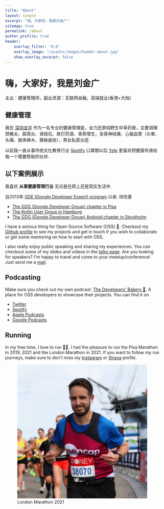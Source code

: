 ```yaml
---
title: "About"
layout: single
excerpt: "嗨，大家好，我是刘金广"
sitemap: true
permalink: /about
author_profile: true
header:
    overlay_filter: "0.6"
    overlay_image: "/assets/images/header-about.jpg"
    show_overlay_excerpt: false
---
```


# 嗨，大家好，我是刘金广

主业：健康管理师，副业资源：互联网金融，高端就业(香港+大陆)

## 健康管理

我在 [<i class="fab fa-react"></i> 深圳龙华](https://reactnative.dev/) 作为一名专业的健康管理是，全力还原纯野生中草药膏，主要调理颈椎炎、肩周炎、肾结石、跌打药酒、骨质增生，坐骨神经痛、心脑血管（头晕、头痛、肢体麻木、静脉曲张），男女私密炎症.

以前我一直从事传统文化教育行业 [<i class="fab fa-spotify"></i> Spotify](https://spotify.com/) 口罩期以后 [<i class="fab fa-yelp"></i> Yelp](https://yelp.com/) 更喜欢把健康传递给每一个需要帮助的伙伴.

## 以下案例展示

我喜欢 **从事健康管理行业** 无论是在网上还是现实生活中.

自2013年 [GDE (Google Developer Expert) program](https://developers.google.com/community/experts/directory/profile/profile-nicola-corti) 以来. 待完善

* [The GDG (Google Developer Group) chapter in Pisa](https://gdgpisa.it/)
* [The Kotlin User Group in Hamburg](https://www.meetup.com/Kotlin-User-Group-Hamburg/)
* [The GDG (Google Developer Group) Android chapter in Stockholm](https://www.meetup.com/STHLM-Android/)

I have a serious thing for Open Source Software (OSS) 🐧. Checkout my [<i class="fab fa-github"></i> Github profile](https://github.com/cortinico) to see my projects and get in touch if you wish to collaborate or get some mentoring on how to start with OSS.

I also really enjoy public speaking and sharing my experiences. You can checkout some of my slides and videos in the [talks page](/talks). Are you looking for speakers? I'm happy to travel and come to your meetup/conference! Just send me a [mail](mailto:corti.nico@gmail.com).

## Podcasting

Make sure you check out my own podcast: [The Developers' Bakery 🥐](https://thebakery.dev/). A place for OSS developers to showcase their projects. You can find it on

* <i class="fab fa-twitter"></i> [Twitter](https://twitter.com/thebakerydev)
* <i class="fab fa-spotify"></i> [Spotify](https://open.spotify.com/show/4jV6Yoz7D38sZJlYMzJm3k?si=AL3ske_0R_CKlEScMhYhug)
* <i class="fas fa-podcast"></i> [Apple Podcasts](https://podcasts.apple.com/us/podcast/the-developers-bakery/id1542849034)
* <i class="fab fa-google-play"></i> [Google Podcasts](https://podcasts.google.com/feed/aHR0cHM6Ly90aGViYWtlcnkuZGV2L3BvZGNhc3QueG1s)

## Running

In my free time, I love to run 🏃‍♂️. I had the pleasure to run the Pisa Marathon in 2019, 2021 and the London Marathon in 2021. If you want to follow my run journeys, make sure to don't miss my [<i class="fab fa-instagram"></i> Instagram](https://instagram.com/cortinico) or [<i class="fab fa-strava"></i> Strava](https://www.strava.com/athletes/20762958) profile.

<figure>
  <img src="/assets/images/attachment-about.jpg" alt="London Marathon 2021">
  <figcaption>London Marathon 2021</figcaption>
</figure>
